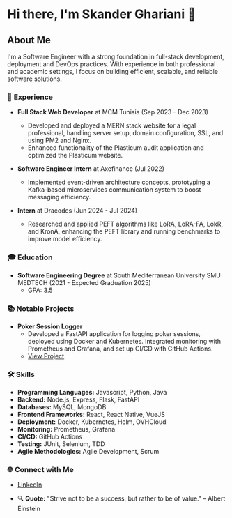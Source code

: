 # Hi there, I'm Skander Ghariani 👋

## About Me
I'm a Software Engineer with a strong foundation in full-stack development, deployment and DevOps practices. With experience in both professional and academic settings, I focus on building efficient, scalable, and reliable software solutions.

### 💼 **Experience**
- **Full Stack Web Developer** at MCM Tunisia (Sep 2023 - Dec 2023)
  - Developed and deployed a MERN stack website for a legal professional, handling server setup, domain configuration, SSL, and using PM2 and Nginx.
  - Enhanced functionality of the Plasticum audit application and optimized the Plasticum website.

- **Software Engineer Intern** at Axefinance (Jul 2022)
  - Implemented event-driven architecture concepts, prototyping a Kafka-based microservices communication system to boost messaging efficiency.

- **Intern** at Dracodes (Jun 2024 - Jul 2024)
  - Researched and applied PEFT algorithms like LoRA, LoRA-FA, LokR, and KronA, enhancing the PEFT library and running benchmarks to improve model efficiency.

### 🎓 **Education**
- **Software Engineering Degree** at South Mediterranean University SMU MEDTECH (2021 - Expected Graduation 2025)
  - GPA: 3.5

### 📚 **Notable Projects**
- **Poker Session Logger**
  - Developed a FastAPI application for logging poker sessions, deployed using Docker and Kubernetes. Integrated monitoring with Prometheus and Grafana, and set up CI/CD with GitHub Actions.
  - [View Project](https://github.com/SkanderGhariani/devops-project)

### 🛠️ **Skills**
- **Programming Languages:** Javascript, Python, Java
- **Backend:** Node.js, Express, Flask, FastAPI
- **Databases:** MySQL, MongoDB
- **Frontend Frameworks:** React, React Native, VueJS
- **Deployment:** Docker, Kubernetes, Helm, OVHCloud
- **Monitoring:** Prometheus, Grafana
- **CI/CD:** GitHub Actions
- **Testing:** JUnit, Selenium, TDD
- **Agile Methodologies:** Agile Development, Scrum

### 🌐 **Connect with Me**
- [LinkedIn](https://www.linkedin.com/in/skander-ghariani-637a8a298/)

- 🔍 **Quote:** "Strive not to be a success, but rather to be of value." – Albert Einstein

